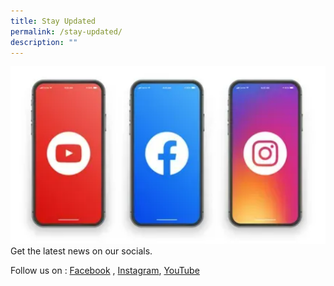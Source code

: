 ```yaml
---
title: Stay Updated
permalink: /stay-updated/
description: ""
---
```

![socials](/images/Homepage/socials.png)Get the latest news on our socials.

Follow us on :  [Facebook](https://facebook.com/MoneySense/)  ,     [Instagram](https://instagram.com/moneysense_singapore),     [YouTube](https://youtube.com/@moneysense_singapore)
